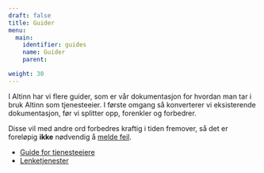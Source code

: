 ```yaml
---
draft: false
title: Guider
menu:
  main:
    identifier: guides
    name: Guider
    parent: 

weight: 30
---
```


I Altinn har vi flere guider, som er vår dokumentasjon for hvordan man tar i bruk Altinn som tjenesteeier.
I første omgang så konverterer vi eksisterende dokumentasjon, før vi splitter opp, forenkler og forbedrer.

Disse vil med andre ord forbedres kraftig i tiden fremover, så det er foreløpig **ikke** nødvendig å [melde feil](https://github.com/altinn/docs/issues).

- [Guide for tjenesteeiere](tjenesteeier/implementasjonsguide)
- [Lenketjenester](tjenesteeier/lenketjenester)


